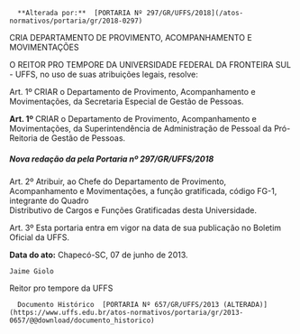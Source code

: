       **Alterada por:**  [PORTARIA Nº 297/GR/UFFS/2018](/atos-normativos/portaria/gr/2018-0297) 

   CRIA DEPARTAMENTO DE PROVIMENTO, ACOMPANHAMENTO E MOVIMENTAÇÕES  

O REITOR PRO TEMPORE DA UNIVERSIDADE FEDERAL DA FRONTEIRA SUL - UFFS, no uso de suas atribuições legais, resolve:  
  
Art. 1º CRIAR o Departamento de Provimento, Acompanhamento e Movimentações, da Secretaria Especial de Gestão de Pessoas.

 **Art. 1º** CRIAR o Departamento de Provimento, Acompanhamento e Movimentações, da Superintendência de Administração de Pessoal da Pró-Reitoria de Gestão de Pessoas.

 ##### *Nova redação da pela Portaria nº 297/GR/UFFS/2018*

   
Art. 2º Atribuir, ao Chefe do Departamento de Provimento, Acompanhamento e Movimentações, a função gratificada, código FG-1, integrante do Quadro  
Distributivo de Cargos e Funções Gratificadas desta Universidade.  
  
Art. 3º Esta portaria entra em vigor na data de sua publicação no Boletim Oficial da UFFS.

   **Data do ato:** Chapecó-SC, 07 de junho de 2013.   
 

    Jaime Giolo   
 Reitor pro tempore da UFFS 

      Documento Histórico  [PORTARIA Nº 657/GR/UFFS/2013 (ALTERADA)](https://www.uffs.edu.br/atos-normativos/portaria/gr/2013-0657/@@download/documento_historico)     
      